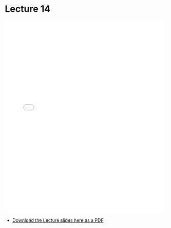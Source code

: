 # Lecture 14

<div>
<iframe src="../../103_lec14.pdf" width="100%" height="600px" frameBorder="0"> </iframe>
</div>

- [Download the Lecture slides here as a PDF](../../103_lec14.pdf)